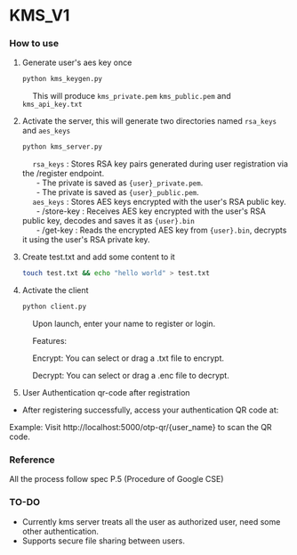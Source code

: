 # KMS_V1

### How to use  
1. Generate user's aes key once  
   ```sh
   python kms_keygen.py
   ```
   &ensp;&ensp; This will produce `kms_private.pem` `kms_public.pem` and `kms_api_key.txt`

2. Activate the server, this will generate two directories named `rsa_keys` and `aes_keys` 
   ```sh
   python kms_server.py
   ```
   &ensp;&ensp; `rsa_keys` : Stores RSA key pairs generated during user registration via the /register endpoint.  
   &ensp;&ensp;&ensp; - The private is saved as `{user}_private.pem`.  
   &ensp;&ensp;&ensp; - The private is saved as `{user}_public.pem`.  
   &ensp;&ensp; `aes_keys` : Stores AES keys encrypted with the user's RSA public key.  
   &ensp;&ensp;&ensp; - /store-key : Receives AES key encrypted with the user's RSA public key, decodes and saves it as `{user}.bin`  
   &ensp;&ensp;&ensp; - /get-key : Reads the encrypted AES key from `{user}.bin`, decrypts it using the user's RSA private key.  

3. Create test.txt and add some content to it  
   ```sh
   touch test.txt && echo "hello world" > test.txt
   ```
4. Activate the client
   ```sh
   python client.py
   ```
   &ensp;&ensp; Upon launch, enter your name to register or login.

   &ensp;&ensp;   Features:

   &ensp;&ensp;   Encrypt: You can select or drag a .txt file to encrypt.

   &ensp;&ensp;   Decrypt: You can select or drag a .enc file to decrypt.

5. User Authentication qr-code after registration
- After registering successfully, access your authentication QR code at:

Example: Visit http://localhost:5000/otp-qr/{user_name} to scan the QR code.

### Reference
All the process follow spec P.5 (Procedure of Google CSE)

### TO-DO
- Currently kms server treats all the user as authorized user, need some other authentication.
- Supports secure file sharing between users.
